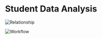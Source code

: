 # Student Data Analysis

![]("student_semantic/modelagem.png "Relationship")

![](student_semantic/workflow.png "Workflow")